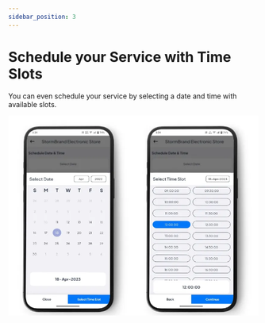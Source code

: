 ```yaml
---
sidebar_position: 3
---
```

# Schedule your Service with Time Slots

You can even schedule your service by selecting a date and time with available slots.

![Time Slots](../../static/img/adminPanel/app_timeslot.webp)
